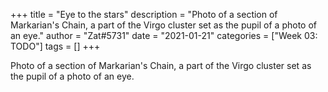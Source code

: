 +++
title = "Eye to the stars"
description = "Photo of a section of Markarian's Chain, a part of the Virgo cluster set as the pupil of a photo of an eye."
author = "Zat#5731"
date = "2021-01-21"
categories = ["Week 03: TODO"]
tags = []
+++

Photo of a section of Markarian's Chain, a part of the Virgo cluster set as the pupil of a photo of an eye.
